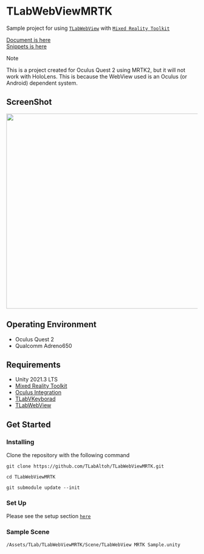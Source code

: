 # TLabWebViewMRTK
Sample project for using [```TLabWebView```](https://github.com/TLabAltoh/TLabWebView.git) with [```Mixed Reality Toolkit```](https://learn.microsoft.com/en-us/windows/mixed-reality/mrtk-unity/mrtk2/?view=mrtkunity-2022-05)

[Document is here](https://tlabgames.gitbook.io/tlabwebview)  
[Snippets is here](https://gist.github.com/TLabAltoh/e0512b3367c25d3e1ec28ddbe95da497#file-tlabwebview-snippets-md)

> [!NOTE]
> This is a project created for Oculus Quest 2 using MRTK2, but it will not work with HoloLens. This is because the WebView used is an Oculus (or Android) dependent system.

## ScreenShot
<img src="Media/tlab_webview_mrtk_feature.gif" width="512"></img>

## Operating Environment
- Oculus Quest 2
- Qualcomm Adreno650

## Requirements
- Unity 2021.3 LTS
- [Mixed Reality Toolkit](https://learn.microsoft.com/ja-jp/windows/mixed-reality/mrtk-unity/mrtk2/?view=mrtkunity-2022-05)
- [Oculus Integration](https://assetstore.unity.com/packages/tools/integration/oculus-integration-deprecated-82022?locale=ja-JP)
- [TLabVKeyborad](https://github.com/TLabAltoh/TLabVKeyborad.git)
- [TLabWebView](https://github.com/TLabAltoh/TLabWebView.git)

## Get Started

### Installing

Clone the repository with the following command

```
git clone https://github.com/TLabAltoh/TLabWebViewMRTK.git

cd TLabWebViewMRTK

git submodule update --init
```

### Set Up
Please see the setup section [```here```](https://github.com/TLabAltoh/TLabWebView?tab=readme-ov-file#set-up)

### Sample Scene
```
/Assets/TLab/TLabWebViewMRTK/Scene/TLabWebView MRTK Sample.unity
```
